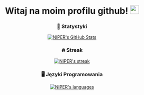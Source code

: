 
<h1 align="center"> 
   Witaj na moim profilu github! 
   <img src="https://i.imgur.com/Zw2ELB8.gif" width="28" /> 
 </h1> 
  
 <h3 align="center"> 
   🌌 Statystyki
 </h3> 
  
 <p align="center"> 
   <a href="#"> 
     <img alt="NIPER's GitHub Stats" src="https://github-readme-stats.vercel.app/api?username=niperr&show_icons=true&theme=dark#gh-dark-mode-only" /> 
   </a> 
 </p>

 <h3 align="center"> 
   🔥 Streak
 </h3> 
  
 <p align="center"> 
   <a href="#"> 
     <img alt="NIPER's streak" src="https://streak-stats.demolab.com?user=NIPERR&theme=dark&locale=pl&date_format=j%2Fn%5B%2FY%5D" /> 
   </a> 
 </p>

 <h3 align="center"> 
  🖥️ Języki Programowania
 </h3> 
  
 <p align="center"> 
   <a href="#"> 
     <img alt="NIPER's languages" src="https://github-readme-stats.vercel.app/api/top-langs/?username=niperr&hide_progress=true&show_icons=true&theme=dark#gh-dark-mode-only" /> 
   </a> 
 </p>